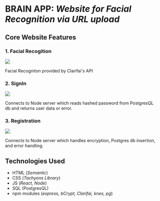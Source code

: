 # BRAIN APP: _Website for Facial Recognition via URL upload_

## Core Website Features 

### 1. Facial Recogition
![](https://media.giphy.com/media/j0eBUmeqSxIvcWlE6x/giphy.gif)

Facial Recogniton provided by Clarifai's API

### 2. SignIn
![](https://gph.is/g/aj17D7j)

Connects to Node server which reads hashed password from PostgresQL db and returns user data or error. 

### 3. Registration
<img src='https://media.giphy.com/media/URw2gIj9P1QokMIZeV/giphy.gif'/>

Connects to Node server which handles encryption, Postgres db insertion, and error handling.

## Technologies Used 
* HTML (_Semantic_)
* CSS (_Tachyons Library_)
* JS (_React, Node_)
* SQL (PostgresQL)
* npm modules (_express, bCrypt, Clarifai, knex, pg_) 

